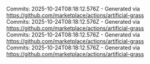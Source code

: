 Commits: 2025-10-24T08:18:12.576Z - Generated via https://github.com/marketplace/actions/artificial-grass
<br>
Commits: 2025-10-24T08:18:12.576Z - Generated via https://github.com/marketplace/actions/artificial-grass
<br>
Commits: 2025-10-24T08:18:12.576Z - Generated via https://github.com/marketplace/actions/artificial-grass
<br>
Commits: 2025-10-24T08:18:12.576Z - Generated via https://github.com/marketplace/actions/artificial-grass
<br>
